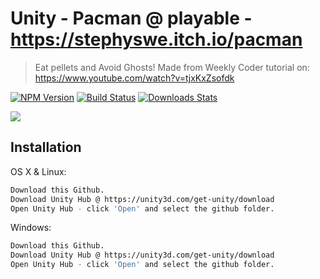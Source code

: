 # Unity - Pacman @ playable - https://stephyswe.itch.io/pacman
> Eat pellets and Avoid Ghosts! Made from Weekly Coder tutorial on: https://www.youtube.com/watch?v=tjxKxZsofdk

[![NPM Version][npm-image]][npm-url]
[![Build Status][travis-image]][travis-url]
[![Downloads Stats][npm-downloads]][npm-url]

![](header.jpg)

## Installation

OS X & Linux:

```sh
Download this Github.
Download Unity Hub @ https://unity3d.com/get-unity/download 
Open Unity Hub - click 'Open' and select the github folder.
```

Windows:

```sh
Download this Github.
Download Unity Hub @ https://unity3d.com/get-unity/download 
Open Unity Hub - click 'Open' and select the github folder.
```

<!-- Markdown link & img dfn's -->
[npm-image]: https://img.shields.io/npm/v/datadog-metrics.svg?style=flat-square
[npm-url]: https://npmjs.org/package/datadog-metrics
[npm-downloads]: https://img.shields.io/npm/dm/datadog-metrics.svg?style=flat-square
[travis-image]: https://img.shields.io/travis/dbader/node-datadog-metrics/master.svg?style=flat-square
[travis-url]: https://travis-ci.org/dbader/node-datadog-metrics
[wiki]: https://github.com/yourname/yourproject/wiki
